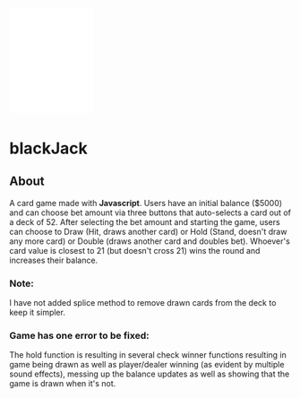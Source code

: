 # <img src="logo.svg" width= "150px"> 

# **blackJack**

## About

A card game made with **Javascript**. Users have an initial balance ($5000) and can choose bet amount via three buttons that auto-selects a card out of a deck of 52. After selecting the bet amount and starting the game, users can choose to Draw (Hit, draws another card) or Hold (Stand, doesn't draw any more card) or Double (draws another card and doubles bet). Whoever's card value is closest to 21 (but doesn't cross 21) wins the round and increases their balance.

### Note:

I have not added splice method to remove drawn cards from the deck to keep it simpler.

### Game has one error to be fixed:

The hold function is resulting in several check winner functions resulting in game being drawn as well as player/dealer winning (as evident by multiple sound effects), messing up the balance updates as well as showing that the game is drawn when it's not.

